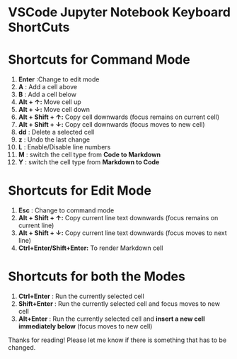 VSCode Jupyter Notebook Keyboard ShortCuts
==========================================

Shortcuts for Command Mode
==========================

1.  **Enter** :Change to edit mode
2.  **A** : Add a cell above
3.  **B** : Add a cell below
4.  **Alt + ↑:** Move cell up
5.  **Alt + ↓:** Move cell down
6.  **Alt + Shift + ↑:** Copy cell downwards (focus remains on current cell)
7.  **Alt + Shift + ↓:** Copy cell downwards (focus moves to new cell)
8.  **dd** : Delete a selected cell
9.  **z** : Undo the last change
10.  **L** : Enable/Disable line numbers
11.  **M** : switch the cell type from **Code to Markdown**
12.  **Y** : switch the cell type from **Markdown to Code**

Shortcuts for Edit Mode
=======================

1.  **Esc** : Change to command mode
2.  **Alt + Shift + ↑:** Copy current line text downwards (focus remains on current line)
3.  **Alt + Shift + ↓:** Copy current line text downwards (focus moves to next line)
4.  **Ctrl+Enter/Shift+Enter:** To render Markdown cell

Shortcuts for both the Modes
============================

1.  **Ctrl+Enter** : Run the currently selected cell
2.  **Shift+Enter** : Run the currently selected cell and focus moves to new cell
3.  **Alt+Enter** : Run the currently selected cell and **insert a new cell immediately below** (focus moves to new cell)

Thanks for reading! Please let me know if there is something that has to be changed.
